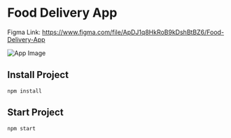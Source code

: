 # Food Delivery App
Figma Link: https://www.figma.com/file/ApDJ1q8HkRoB9kDshBtBZ6/Food-Delivery-App

![App Image](https://raw.githubusercontent.com/berkaltiok/food-delivery/master/banner.jpg)

## Install Project
```
npm install
```

## Start Project
```
npm start
```
